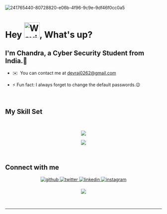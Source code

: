 ![241765440-80728820-e06b-4f96-9c9e-9df46f0cc0a5](https://github.com/Lynk4/Lynk4/assets/44930131/3de0c528-45a6-4595-bf3f-a50c77baaa30)


Hey <img src="https://raw.githubusercontent.com/nixin72/nixin72/master/wave.gif" alt="Waving hand animated gif" height="50" width="50" />, What's up?
===============================================================================================================================


## <div align="left">I'm Chandra, a Cyber Security Student from India.🚀</div> 


*   ✉️  You can contact me at [devraj0262@gmail.com](mailto:devraj0262@gmail.com)

- ⚡ Fun fact: I always forget to change the default passwords.😉  


<br/>  



## My Skill Set 

<br/>  

<p align="center">
  <a href="https://skillicons.dev">
    <img src="https://skillicons.dev/icons?i=git,github,linux,bash,kubernetes,solidity,docker,postman,py,vim,js,md,vscode,raspberrypi,discord" />
  </a>
</p>

<p align="center">
  <a href="https://skillicons.dev">
    <img src="https://skillicons.dev/icons?i=html,css,discord"/>
  </a>
</p>

<br/>  

## Connect with me  
<div align="center">
<a href="https://github.com/Lynk4" target="_blank">
<img src=https://img.shields.io/badge/github-%2324292e.svg?&style=for-the-badge&logo=github&logoColor=white alt=github style="margin-bottom: 5px;" />
</a>
<a href="https://twitter.com/_kant___" target="_blank">
<img src=https://img.shields.io/badge/twitter-%2300acee.svg?&style=for-the-badge&logo=twitter&logoColor=white alt=twitter style="margin-bottom: 5px;" />
</a>
<a href="https://linkedin.com/in/chandra-kant-bauri-b33114230" target="_blank">
<img src=https://img.shields.io/badge/linkedin-%231E77B5.svg?&style=for-the-badge&logo=linkedin&logoColor=white alt=linkedin style="margin-bottom: 5px;" />
</a>
<a href="https://instagram.com/__c.kant__" target="_blank">
<img src=https://img.shields.io/badge/instagram-%23000000.svg?&style=for-the-badge&logo=instagram&logoColor=white alt=instagram style="margin-bottom: 5px;" />
</a>  
</div>  
  

<br/>  



<div align="center">
<img src="https://komarev.com/ghpvc/?username=Lynk4&&style=flat-square" align="center" />
</div>  
  

<br/>  

<div align="center"></div>
<br />

----

